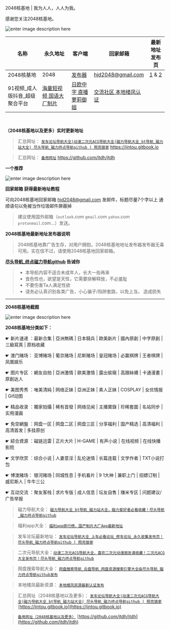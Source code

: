 


2048核基地 | 我为人人，人人为我。  

感谢您关注2048核基地。

![enter image description here](https://img68.pixhost.to/images/29/264952543_logo.png)

 | 名称 | 永久地址 | 客户端 | 回家邮箱 | 最新地址发布页 |
|-----|-----|------|------|------|
|2048核基地| 2048  |[发布器](https://github.com/jtdh/luntan/files/8078873/2048.zip)| hjd2048@gmail.com  |  [1](http://50qc.com:2048/) &  [2](http://26t.net:2048/)
| 91视频_成人版抖音_超级聚合平台 |                [海量短视频 国语大厂制片](https://v.hallo365.top/)                | [日欧中字 直播 萝莉御姐](https://v.hallo365.top/) |             [交流社区 本地楼凤认证](https://v.hallo365.top/)              |

&nbsp;&nbsp;

**（2048核基地以及更多）实时更新地址**
>汇总网址： [`发车论坛导航大全|动漫二次元ACG导航大全|磁力导航大全_bt导航_磁力站大全| 尽头导航_磁力终点导航github | 照亮狼家`](https://jintou.gitbook.io)  https://jintou.gitbook.io  

>汇总网址： [`备用网址`](https://github.com/jtdh/jtdh/)  https://github.com/jtdh/jtdh

**一个推荐**

![enter image description here](https://img68.pixhost.to/images/22/264638732_91-app.jpg)

**回家邮箱 获得最新地址教程**

可向2048核基地回家邮箱 hjd2048@gmail.com 发邮件，标题尽量7个字以上 通顺语句以免被当作垃圾邮件屏蔽掉

> 建议使用国外邮箱（`outlook`.com `gmail`.com `yahoo`.com `protonmail`.com...）发送。


**2048核基地最新地址发布器说明**

> 2048核基地靠广告生存，对用户拥抱，2048核基地地址发布器发布器无毒可用。实在信不过，请使用2048核基地回家邮箱。



**[尽头导航_终点磁力导航github](https://jintou.gitbook.io/) 告诫你**
>  - 本导航内容不适合未成年人，长大一些再来
>   - 食色性也，欲望是天性，它需要排解释放，不必羞耻 
>   - 不要伤害Ta人满足性欲 
>   - 请务必认真识别各类广告，小心骗子/陷阱套路，以免上当， 造成损失


***

**2048核基地截图**

![enter image description here](https://img68.pixhost.to/images/29/264952841_2048.jpg)

**2048核基地分类如下：**

☛	新片速递 ：最新合集 | 亞洲無碼 | 日本騎兵 | 歐美新片 | 國內原創 | 中字原創 | 三級寫真 | 原档收藏

☛	澳门赌场： 亚博赌场 | 葡京赌场 | 尼斯赌场 | 皇冠赌场 | 必赢棋牌 | 王者棋牌 | 凤凰娱乐

☛	图片专区 ：網友自拍 | 亞洲激情 | 歐美激情 | 露出偷窺 | 高跟絲襪 | 卡通漫畫 | 原創达人

☛	美图秀秀 ：唯美清純 | 网络正妹 | 亞洲正妹 | 素人正妹 | COSPLAY | 女优情报 | Gif动图

☛	精品收录 ：獨家拍攝 | 稀有首發 | 网络见闻 | 主播實錄 | 珍稀套圖 | 名站同步 | 实用漫画

☛	免空網盤 ：网盘一区 | 网盘二区 | 网盘三区 | 分享福利 | 国产精选 | 高清福利 | 高清首发 | 多挂原创

☛	綜合資源 ：磁链迅雷 | 正片大片 | H-GAME | 有声小说 | 在线视频 | 在线快播影院

☛	文学欣赏 ：综合小说 | 人妻意淫 | 乱伦迷情 | 长篇连载 | 文学作者 | TXT小说打包

☛	博澳赌场： 银河赌场 | 同城性息 | 手机看片 | 9 1大神 | 兼职上门 | 招嫖订制 | 威尼斯人 | 牛牛三公

☛	互动交流 ：聚友客栈 | 求片专版 | 成人信息 | 坛友自售 | 赚米专区 | 问题建议/广告举报


>磁力导航大全： [`磁力导航大全_bt导航_磁力站大全，磁力爱好者必看收藏！尽头导航_磁力终点导航github`](https://github.com/jtdh/cili/wiki)

> 福利app大全： [`福利app排行榜，国产制片大厂App最新地址`](https://github.com/jtdh/app/wiki)

>发车论坛最新地址： [`发车论坛导航大全_上车必看论坛_修车论坛_永久收集发布页！尽头导航_磁力终点导航github | 照亮狼家`](https://github.com/jtdh/luntan/wiki)

> 二次元导航大全：[`动漫二次元ACG导航大全，喜欢二次元动漫朋友请收藏！二次元ACG大全发布页！尽头导航_磁力终点导航github`](https://github.com/jtdh/dongman/wiki)

>网盘搜索导航大全： [`网盘搜索导航_云盘导航_网盘资源搜索引擎大全由尽头导航_磁力终点导航github发布`](https://github.com/jtdh/wangpan/wiki)

>本地楼凤最新资源： [`本地楼凤资源最新认证发布`](https://github.com/jtdh/loufeng/wiki)

>汇总网址（2048核基地以及更多）： [`发车论坛导航大全|动漫二次元ACG导航大全|磁力导航大全_bt导航_磁力站大全| 尽头导航_磁力终点导航github | 照亮狼家`](https://jintou.gitbook.io/)  [https://jintou.gitbook.io](https://jintou.gitbook.io)

>[`备用网址（2048核基地以及更多）`](https://github.com/jtdh/jtdh)  [https://github.com/jtdh/jtdh](https://github.com/jtdh/jtdh)
